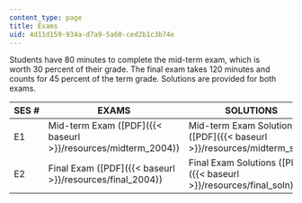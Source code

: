 ```yaml
---
content_type: page
title: Exams
uid: 4d11d159-934a-d7a9-5a60-ced2b1c3b74e
---
```


Students have 80 minutes to complete the mid-term exam, which is worth 30 percent of their grade. The final exam takes 120 minutes and counts for 45 percent of the term grade. Solutions are provided for both exams.

| SES # | EXAMS | SOLUTIONS |
| --- | --- | --- |
| E1 | Mid-term Exam ([PDF]({{< baseurl >}}/resources/midterm_2004)) | Mid-term Exam Solutions ([PDF]({{< baseurl >}}/resources/midterm_soln)) |
| E2 | Final Exam ([PDF]({{< baseurl >}}/resources/final_2004)) | Final Exam Solutions ([PDF]({{< baseurl >}}/resources/final_soln))